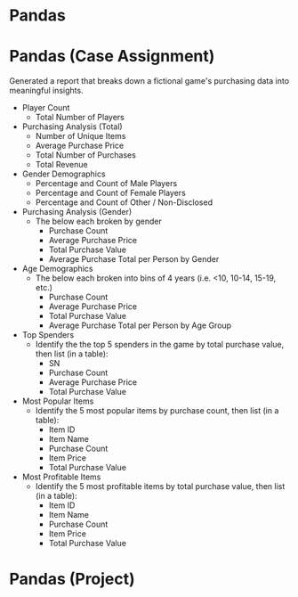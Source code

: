 # Pandas
# Pandas (Case Assignment)
Generated a report that breaks down a fictional game's purchasing data into meaningful insights.

- Player Count
    - Total Number of Players
- Purchasing Analysis (Total)
    - Number of Unique Items
    - Average Purchase Price
    - Total Number of Purchases
    - Total Revenue
- Gender Demographics
    - Percentage and Count of Male Players
    - Percentage and Count of Female Players
    - Percentage and Count of Other / Non-Disclosed
- Purchasing Analysis (Gender)
    - The below each broken by gender
      - Purchase Count
      - Average Purchase Price
      - Total Purchase Value
      - Average Purchase Total per Person by Gender
- Age Demographics
    - The below each broken into bins of 4 years (i.e. <10, 10-14, 15-19, etc.)
      - Purchase Count
      - Average Purchase Price
      - Total Purchase Value
      - Average Purchase Total per Person by Age Group
- Top Spenders
    - Identify the the top 5 spenders in the game by total purchase value, then list (in a table):
      - SN
      - Purchase Count
      - Average Purchase Price
      - Total Purchase Value
- Most Popular Items
    - Identify the 5 most popular items by purchase count, then list (in a table):
      - Item ID
      - Item Name
      - Purchase Count
      - Item Price
      - Total Purchase Value
- Most Profitable Items
    - Identify the 5 most profitable items by total purchase value, then list (in a table):
      - Item ID
      - Item Name
      - Purchase Count
      - Item Price
      - Total Purchase Value

# Pandas (Project)
